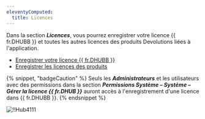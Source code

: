 ```yaml
---
eleventyComputed:
  title: Licences
---
```

Dans la section ***Licences***, vous pourrez enregistrer votre licence {{ fr.DHUBB }} et toutes les autres licences des produits Devolutions liées à l'application.

* [Enregistrer votre licence {{ fr.DHUBB }}](/hub/web-interface/administration/management/licenses/register-hub-business-license/)
* [Enregistrer les licences des produits](/hub/web-interface/administration/management/licenses/register-product-licenses/)

{% snippet, "badgeCaution" %}
Seuls les ***Administrateurs*** et les utilisateurs avec des permissions dans la section ***Permissions Système – Système – Gérer la licence {{ fr.DHUB }}*** auront accès à l'enregistrement d'une licence dans {{ fr.DHUBB }}.
{% endsnippet %}

![!!Hub4111](https://cdnweb.devolutions.net/docs/docs_en_hub_Hub4111.png)
